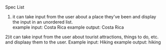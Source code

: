 Spec List

1) it can take input from the user about a place they've been and display the input in an unordered list.  
example input: Costa Rica  example output: Costa Rica

2)it can take input from the user about tourist attractions, things to do, etc. and displaay them to the user.
Example input: Hiking  example output: hiking
